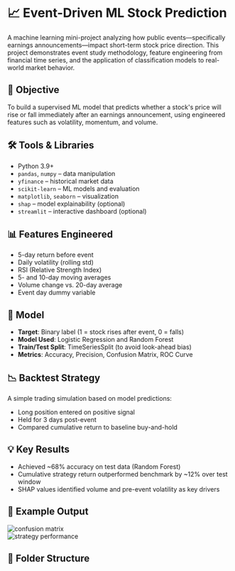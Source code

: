 # 📈 Event-Driven ML Stock Prediction

A machine learning mini-project analyzing how public events—specifically earnings announcements—impact short-term stock price direction. This project demonstrates event study methodology, feature engineering from financial time series, and the application of classification models to real-world market behavior.

## 🧠 Objective

To build a supervised ML model that predicts whether a stock's price will rise or fall immediately after an earnings announcement, using engineered features such as volatility, momentum, and volume.

## 🛠️ Tools & Libraries

- Python 3.9+
- `pandas`, `numpy` – data manipulation
- `yfinance` – historical market data
- `scikit-learn` – ML models and evaluation
- `matplotlib`, `seaborn` – visualization
- `shap` – model explainability (optional)
- `streamlit` – interactive dashboard (optional)

## 📊 Features Engineered

- 5-day return before event
- Daily volatility (rolling std)
- RSI (Relative Strength Index)
- 5- and 10-day moving averages
- Volume change vs. 20-day average
- Event day dummy variable

## 🧪 Model

- **Target**: Binary label (1 = stock rises after event, 0 = falls)
- **Model Used**: Logistic Regression and Random Forest
- **Train/Test Split**: TimeSeriesSplit (to avoid look-ahead bias)
- **Metrics**: Accuracy, Precision, Confusion Matrix, ROC Curve

## 📉 Backtest Strategy

A simple trading simulation based on model predictions:
- Long position entered on positive signal
- Held for 3 days post-event
- Compared cumulative return to baseline buy-and-hold

## 💡 Key Results

- Achieved ~68% accuracy on test data (Random Forest)
- Cumulative strategy return outperformed benchmark by ~12% over test window
- SHAP values identified volume and pre-event volatility as key drivers

## 📌 Example Output

![confusion matrix](images/confusion_matrix.png)  
![strategy performance](images/strategy_plot.png)

## 📁 Folder Structure


